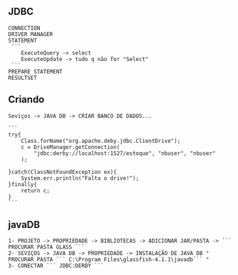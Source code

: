 ## JDBC 
	CONNECTION
	DRIVER MANAGER
	STATEMENT
	 ```
		ExecuteQuery -> select
		ExecuteUpdate -> tudo q não for "Select"
	 ```
	PREPARE STATEMENT
	RESULTSET
## Criando
	Seviços -> JAVA DB -> CRIAR BANCO DE DADOS... 
	
	```
	try{
		Class.forName("org.apache.deby.jdbc.ClientDrive");
		c = DriveManager.getConnection(
			"jdbc:derby://localhost:1527/estoque", "nbuser", "nbuser"
		);
	
	}catch(ClassNotFoundException ex){
		System.err.println("Falta o drive!");
	}finally{
		return c;
	}
	```
## javaDB
	1- PROJETO -> PROPRIEDADE -> BIBLIOTECAS -> ADICIONAR JAR/PASTA -> ``` PROCURAR PASTA GLASS ```
	2- SEVIÇOS -> JAVA DB -> PROPRIEDADE -> INSTALAÇÃO DE JAVA DB " PROCURAR PASTA ``` C:\Program Files\glassfish-4.1.1\javadb``` "
	3- CONECTAR ``` JDBC:DERBY ```  